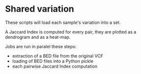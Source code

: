 # Shared variation

These scripts will load each sample's variation into a set.

A Jaccard Index is computed for every pair, they are plotted as a dendrogram and as a heat-map.

Jobs are run in paralel these steps:
 - extraction of a BED file from the original VCF
 - loading of BED files into a Python pickle
 - each pairwise Jaccard Index computation


